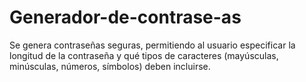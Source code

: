 # Generador-de-contrase-as
Se genera contraseñas seguras, permitiendo al usuario especificar la longitud de la contraseña y qué tipos de caracteres (mayúsculas, minúsculas, números, símbolos) deben incluirse.

